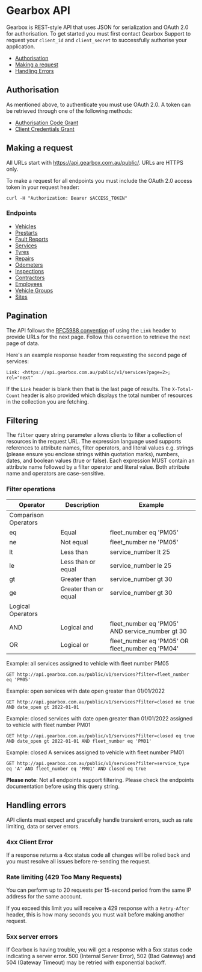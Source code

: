 # Gearbox API

Gearbox is REST-style API that uses JSON for serialization and OAuth 2.0 for authorisation. To get started you must first contact Gearbox Support to request your `client_id` and `client_secret` to successfully authorise your application.

- [Authorisation](#Authorisation)
- [Making a request](#Making-a-request)
- [Handling Errors](#Handling-errors)

## Authorisation

As mentioned above, to authenticate you must use OAuth 2.0. A token can be retrieved through one of the following methods:

- [Authorisation Code Grant](authorisation/authorisation_code_grant.md)
- [Client Credentials Grant](authorisation/client_credentials_grant.md)

## Making a request

All URLs start with https://api.gearbox.com.au/public/. URLs are HTTPS only.

To make a request for all endpoints you must include the OAuth 2.0 access token in your request header:

```shell
curl -H "Authorization: Bearer $ACCESS_TOKEN"
```

### Endpoints

- [Vehicles](endpoints/vehicles.md)
- [Prestarts](endpoints/prestarts.md)
- [Fault Reports](endpoints/fault_reports.md)
- [Services](endpoints/services.md)
- [Tyres](endpoints/tyres.md)
- [Repairs](endpoints/repairs.md)
- [Odometers](endpoints/odometers.md)
- [Inspections](endpoints/inspections.md)
- [Contractors](endpoints/contractors.md)
- [Employees](endpoints/employees.md)
- [Vehicle Groups](endpoints/vehicle_groups.md)
- [Sites](endpoints/sites.md)

## Pagination

The API follows the [RFC5988 convention](https://www.rfc-editor.org/rfc/rfc5988) of using the `Link` header to provide URLs for the next page. Follow this convention to retrieve the next page of data.

Here's an example response header from requesting the second page of services:

`Link: <https://api.gearbox.com.au/public/v1/services?page=2>; rel="next"`

If the `Link` header is blank then that is the last page of results. The `X-Total-Count` header is also provided which displays the total number of resources in the collection you are fetching.

## Filtering

The `filter` query string parameter allows clients to filter a collection of resources in the request URL. The expression language used supports references to attribute names, filter operators, and literal values e.g. strings (please ensure you enclose strings within quotation marks), numbers, dates, and boolean values (true or false). Each expression MUST contain an attribute name followed by a filter operator and literal value. Both attribute name and operators are case-sensitive.

### Filter operations

| Operator             | Description           | Example                                          |
|----------------------|-----------------------|--------------------------------------------------|
| Comparison Operators |                       |                                                  |
| eq                   | Equal                 | fleet_number eq 'PM05'                           |
| ne                   | Not equal             | fleet_number ne 'PM05'                           |
| lt                   | Less than             | service_number lt 25                             |
| le                   | Less than or equal    | service_number le 25                             |
| gt                   | Greater than          | service_number gt 30                             |
| ge                   | Greater than or equal | service_number gt 30                             |
| Logical Operators    |                       |                                                  |
| AND                  | Logical and           | fleet_number eq 'PM05' AND service_number gt 30  |
| OR                   | Logical or            | fleet_number eq 'PM05' OR fleet_number eq 'PM04' |

Example: all services assigned to vehicle with fleet number PM05

`GET http://api.gearbox.com.au/public/v1/services?filter=fleet_number eq 'PM05'`

Example: open services with date open greater than 01/01/2022

`GET http://api.gearbox.com.au/public/v1/services?filter=closed ne true AND date_open gt 2022-01-01`

Example: closed services with date open greater than 01/01/2022 assigned to vehicle with fleet number PM01

`GET http://api.gearbox.com.au/public/v1/services?filter=closed eq true AND date_open gt 2022-01-01 AND fleet_number eq 'PM01'`

Example: closed A services assigned to vehicle with fleet number PM01

`GET http://api.gearbox.com.au/public/v1/services?filter=service_type eq 'A' AND fleet_number eq 'PM01' AND closed eq true`

**Please note**: Not all endpoints support filtering. Please check the endpoints documentation before using this query string.

## Handling errors

API clients must expect and gracefully handle transient errors, such as rate limiting, data or server errors.

### 4xx Client Error

If a response returns a 4xx status code all changes will be rolled back and you must resolve all issues before re-sending the request.

### Rate limiting (429 Too Many Requests)

You can perform up to 20 requests per 15-second period from the same IP address for the same account.

If you exceed this limit you will receive a 429 response with a `Retry-After` header, this is how many seconds you must wait before making another request.

### 5xx server errors

If Gearbox is having trouble, you will get a response with a 5xx status code indicating a server error. 500 (Internal Server Error), 502 (Bad Gateway) and 504 (Gateway Timeout) may be retried with exponential backoff.
